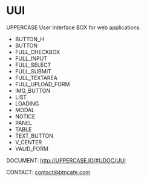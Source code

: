 UUI
===
UPPERCASE User Interface BOX for web applications.

- BUTTON_H
- BUTTON
- FULL_CHECKBOX
- FULL_INPUT
- FULL_SELECT
- FULL_SUBMIT
- FULL_TEXTAREA
- FULL_UPLOAD_FORM
- IMG_BUTTON
- LIST
- LOADING
- MODAL
- NOTICE
- PANEL
- TABLE
- TEXT_BUTTON
- V_CENTER
- VALID_FORM

DOCUMENT: http://UPPERCASE.IO/#UDOC/UUI

CONTACT: contact@btncafe.com
